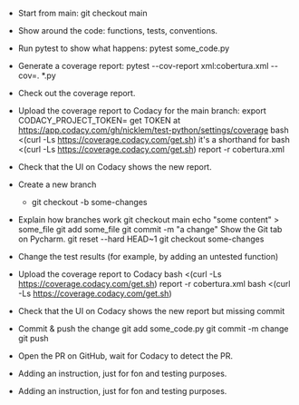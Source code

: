 * Start from main:
  git checkout main

* Show around the code: functions, tests, conventions.

* Run pytest to show what happens:
  pytest some_code.py

* Generate a coverage report:
  pytest --cov-report xml:cobertura.xml --cov=. *.py

* Check out the coverage report.

* Upload the coverage report to Codacy for the main branch:
  export CODACY_PROJECT_TOKEN=<TOKEN>
    get TOKEN at https://app.codacy.com/gh/nicklem/test-python/settings/coverage
  bash <(curl -Ls https://coverage.codacy.com/get.sh)
    it's a shorthand for bash <(curl -Ls https://coverage.codacy.com/get.sh) report -r cobertura.xml

* Check that the UI on Codacy shows the new report.

* Create a new branch
  * git checkout -b some-changes

* Explain how branches work
  git checkout main 
  echo "some content" > some_file
  git add some_file
  git commit -m "a change"
    Show the Git tab on Pycharm.
  git reset --hard HEAD~1
  git checkout some-changes

* Change the test results (for example, by adding an untested function)

* Upload the coverage report to Codacy
  bash <(curl -Ls https://coverage.codacy.com/get.sh) report -r cobertura.xml
  bash <(curl -Ls https://coverage.codacy.com/get.sh)

* Check that the UI on Codacy shows the new report but missing commit

* Commit & push the change
  git add some_code.py
  git commit -m change
  git push

* Open the PR on GitHub, wait for Codacy to detect the PR.

* Adding an instruction, just for fon and testing purposes.

* Adding an instruction, just for fon and testing purposes.
